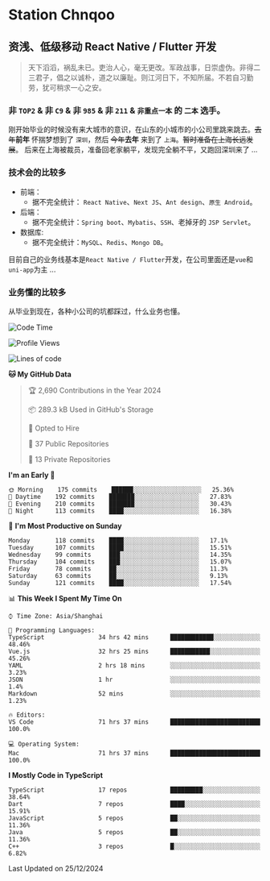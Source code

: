 # Station Chnqoo

## 资浅、低级移动 React Native / Flutter 开发

> 天下滔滔，祸乱未已。吏治人心，毫无更改。军政战事，日崇虚伪。非得二三君子，倡之以诚朴，道之以廉耻。则江河日下，不知所届。不若自习勤劳，犹可稍求一心之安。

### 非 `TOP2` & 非 `C9` & 非 `985` & 非 `211` & `非重点一本` 的 `二本` 选手。

刚开始毕业的时候没有来大城市的意识，在山东的小城市的小公司里跳来跳去。~~去年~~**前年** 怀揣梦想到了 `深圳`，然后 ~~今年~~**去年** 来到了 `上海`。~~暂时准备在上海长远发展~~。
后来在上海被裁员，准备回老家躺平，发现完全躺不平，又跑回深圳来了 ...

### 技术会的比较多

- 前端：
  - 据不完全统计： `React Native`、`Next JS`、`Ant design`、`原生 Android`。
- 后端：
  - 据不完全统计：`Spring boot`、`Mybatis`、`SSH`、老掉牙的 `JSP Servlet`。
- 数据库:
  - 据不完全统计：`MySQL`、`Redis`、`Mongo DB`。

目前自己的业务线基本是`React Native / Flutter`开发，在公司里面还是`vue`和`uni-app`为主 ...

### 业务懂的比较多

从毕业到现在，各种小公司的坑都踩过，什么业务也懂。

<!--START_SECTION:waka-->
![Code Time](http://img.shields.io/badge/Code%20Time-7%2C067%20hrs%2011%20mins-blue)

![Profile Views](http://img.shields.io/badge/Profile%20Views-0-blue)

![Lines of code](https://img.shields.io/badge/From%20Hello%20World%20I%27ve%20Written-470%20Thousand%20lines%20of%20code-blue)

**🐱 My GitHub Data** 

> 🏆 2,690 Contributions in the Year 2024
 > 
> 📦 289.3 kB Used in GitHub's Storage 
 > 
> 💼 Opted to Hire
 > 
> 📜 37 Public Repositories 
 > 
> 🔑 13 Private Repositories  
 > 
**I'm an Early 🐤** 

```text
🌞 Morning    175 commits    ██████░░░░░░░░░░░░░░░░░░░   25.36% 
🌆 Daytime    192 commits    ███████░░░░░░░░░░░░░░░░░░   27.83% 
🌃 Evening    210 commits    ███████░░░░░░░░░░░░░░░░░░   30.43% 
🌙 Night      113 commits    ████░░░░░░░░░░░░░░░░░░░░░   16.38%

```
📅 **I'm Most Productive on Sunday** 

```text
Monday       118 commits    ████░░░░░░░░░░░░░░░░░░░░░   17.1% 
Tuesday      107 commits    ████░░░░░░░░░░░░░░░░░░░░░   15.51% 
Wednesday    99 commits     ███░░░░░░░░░░░░░░░░░░░░░░   14.35% 
Thursday     104 commits    ███░░░░░░░░░░░░░░░░░░░░░░   15.07% 
Friday       78 commits     ██░░░░░░░░░░░░░░░░░░░░░░░   11.3% 
Saturday     63 commits     ██░░░░░░░░░░░░░░░░░░░░░░░   9.13% 
Sunday       121 commits    ████░░░░░░░░░░░░░░░░░░░░░   17.54%

```


📊 **This Week I Spent My Time On** 

```text
⌚︎ Time Zone: Asia/Shanghai

💬 Programming Languages: 
TypeScript               34 hrs 42 mins      ████████████░░░░░░░░░░░░░   48.46% 
Vue.js                   32 hrs 25 mins      ███████████░░░░░░░░░░░░░░   45.26% 
YAML                     2 hrs 18 mins       ░░░░░░░░░░░░░░░░░░░░░░░░░   3.23% 
JSON                     1 hr                ░░░░░░░░░░░░░░░░░░░░░░░░░   1.4% 
Markdown                 52 mins             ░░░░░░░░░░░░░░░░░░░░░░░░░   1.23%

🔥 Editors: 
VS Code                  71 hrs 37 mins      █████████████████████████   100.0%

💻 Operating System: 
Mac                      71 hrs 37 mins      █████████████████████████   100.0%

```

**I Mostly Code in TypeScript** 

```text
TypeScript               17 repos            █████████░░░░░░░░░░░░░░░░   38.64% 
Dart                     7 repos             ████░░░░░░░░░░░░░░░░░░░░░   15.91% 
JavaScript               5 repos             ██░░░░░░░░░░░░░░░░░░░░░░░   11.36% 
Java                     5 repos             ██░░░░░░░░░░░░░░░░░░░░░░░   11.36% 
C++                      3 repos             █░░░░░░░░░░░░░░░░░░░░░░░░   6.82%

```



 Last Updated on 25/12/2024
<!--END_SECTION:waka-->

<!---
ChenqiaoStation/ChenqiaoStation is a ✨ special ✨ repository because its `README.md` (this file) appears on your GitHub profile.
You can click the Preview link to take a look at your changes.
--->
